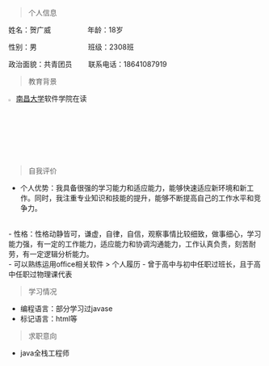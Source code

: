 
> 个人信息

 姓名：贺广威   &ensp;  &ensp; &ensp; &ensp; &ensp;  &ensp;&ensp;年龄：18岁 &ensp;

性别：男 &ensp; &ensp;&ensp;&ensp;&ensp; &ensp; &ensp; &ensp; &ensp; &ensp; 班级：2308班 &ensp; &ensp; &ensp;&ensp;

政治面貌：共青团员&ensp;&ensp;&ensp;&ensp; 联系电话：18641087919


> 教育背景

<img src="https://www.ncu.edu.cn/images/2022-07/312f5d0310f2444b9ada1b4aeaf8c928.jpg" width="3%">[南昌大学](http://www.ncu.edu.cn/)软件学院在读

> 自我评价
- 个人优势：我具备很强的学习能力和适应能力，能够快速适应新环境和新工作。同时，我注重专业知识和技能的提升，能够不断提高自己的工作水平和竞争力。
<br>
- 性格：性格动静皆可，谦虚，自律，自信，观察事情比较细致，做事细心，学习能力强，有一定的工作能力，适应能力和协调沟通能力，工作认真负责，刻苦耐劳，有一定逻辑分析能力。
<br>
- 可以熟练运用office相关软件
> 个人履历
- 曾于高中与初中任职过班长，且于高中任职过物理课代表

> 学习情况
- 编程语言：部分学习过javase
- 标记语言：html等

> 求职意向 
- java全栈工程师